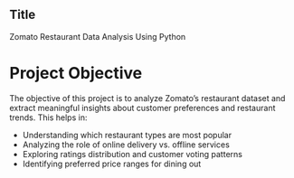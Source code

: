 ## Title
Zomato Restaurant Data Analysis Using Python

# Project Objective
The objective of this project is to analyze Zomato’s restaurant dataset and extract meaningful insights about customer preferences and restaurant trends.
This helps in:
* Understanding which restaurant types are most popular
* Analyzing the role of online delivery vs. offline services
* Exploring ratings distribution and customer voting patterns
* Identifying preferred price ranges for dining out
